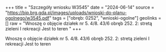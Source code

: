 +++
title = "Szczegóły wniosku W3545"
date = "2024-06-14"
source = "https://bip.brg.gda.pl/images/uploads/wnioski-do-planu-ogolnego/w3545.pdf"
tags = ["obręb: 0252", "wnioski-ogolne"]
geolinks = []
raw = "Wnoszę o objęcie działek nr 5. 4/8. 43/6 obręb 252. 2: stretą zieleni I rekreacji Jest to teren "
+++

Wnoszę o objęcie działek nr 5. 4/8. 43/6 obręb 252. 2: stretą zieleni I rekreacji Jest to teren



